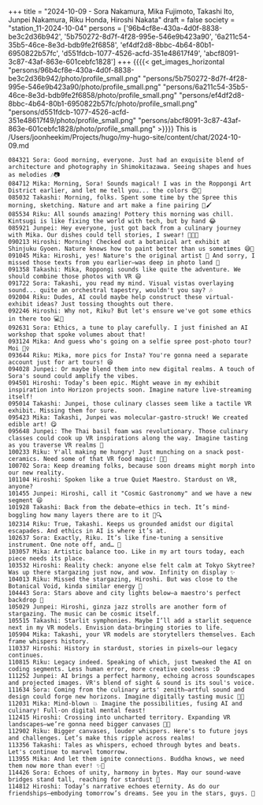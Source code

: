 +++
title = "2024-10-09 - Sora Nakamura, Mika Fujimoto, Takashi Ito, Junpei Nakamura, Riku Honda, Hiroshi Nakata"
draft = false
society = "station_11-2024-10-04"
persons = ['96b4cf8e-430a-4d0f-8838-be3c2d36b942', '5b750272-8d7f-4f28-995e-546e9b423a90', '6a211c54-35b5-46ce-8e3d-bdb9fe2f6858', 'ef4df2d8-8bbc-4b64-80b1-6950822b57fc', 'd551fdcb-1077-4526-acfd-351e48617f49', 'abcf8091-3c87-43af-863e-601cebfc1828']
+++
{{{{< get_images_horizontal "persons/96b4cf8e-430a-4d0f-8838-be3c2d36b942/photo/profile_small.png" "persons/5b750272-8d7f-4f28-995e-546e9b423a90/photo/profile_small.png" "persons/6a211c54-35b5-46ce-8e3d-bdb9fe2f6858/photo/profile_small.png" "persons/ef4df2d8-8bbc-4b64-80b1-6950822b57fc/photo/profile_small.png" "persons/d551fdcb-1077-4526-acfd-351e48617f49/photo/profile_small.png" "persons/abcf8091-3c87-43af-863e-601cebfc1828/photo/profile_small.png" >}}}}
This is /Users/joonheekim/Projects/hugo/my-hugo-site/content/chat/2024-10-09.md
```
084321 Sora: Good morning, everyone. Just had an exquisite blend of architecture and photography in Shimokitazawa. Seeing shapes and hues as melodies 🎶📷
084712 Mika: Morning, Sora! Sounds magical! I was in the Roppongi Art District earlier, and let me tell you... the colors 😍🎨
085032 Takashi: Morning, folks. Spent some time by the Spree this morning, sketching. Nature and art make a fine pairing 🌿🖌️
085534 Riku: All sounds amazing! Pottery this morning was chill. Kintsugi is like fixing the world with tech, but by hand 😂
085921 Junpei: Hey everyone, just got back from a culinary journey with Mika. Our dishes could tell stories, I swear! 🧑‍🍳🎤
090213 Hiroshi: Morning! Checked out a botanical art exhibit at Shinjuku Gyoen. Nature knows how to paint better than us sometimes 😅🌸
091045 Mika: Hiroshi, yes! Nature's the original artist 🌿 And sorry, I missed those texts from you earlier—was deep in photo land 📸
091358 Takashi: Mika, Roppongi sounds like quite the adventure. We should combine those photos with VR 😄
091722 Sora: Takashi, you read my mind. Visual vistas overlaying sound... quite an orchestral tapestry, wouldn't you say? 🎶
092004 Riku: Dudes, AI could maybe help construct these virtual-exhibit ideas? Just tossing thoughts out there.
092246 Hiroshi: Why not, Riku? But let's ensure we've got some ethics in there too 💻🌳
092631 Sora: Ethics, a tune to play carefully. I just finished an AI workshop that spoke volumes about that!
093124 Mika: And guess who's going on a selfie spree post-photo tour? Moi 🙋‍♀️
093644 Riku: Mika, more pics for Insta? You're gonna need a separate account just for art tours! 😆
094028 Junpei: Or maybe blend them into new digital realms. A touch of Sora's sound could amplify the vibes.
094501 Hiroshi: Today’s been epic. Might weave in my exhibit inspiration into Horizon projects soon. Imagine nature live-streaming itself!
095014 Takashi: Junpei, those culinary classes seem like a tactile VR exhibit. Missing them for sure.
095423 Mika: Takashi, Junpei was molecular-gastro-struck! We created edible art! 😋
095648 Junpei: The Thai basil foam was revolutionary. Those culinary classes could cook up VR inspirations along the way. Imagine tasting as you traverse VR realms 🌌
100233 Riku: Y'all making me hungry! Just munching on a snack post-ceramics. Need some of that VR food magic! 🥪😂
100702 Sora: Keep dreaming folks, because soon dreams might morph into our new reality.
101104 Hiroshi: Spoken like a true Quiet Maestro. Stardust on VR, anyone? 
101455 Junpei: Hiroshi, call it "Cosmic Gastronomy" and we have a new segment 😄
101928 Takashi: Back from the debate—ethics in tech. It’s mind-boggling how many layers there are to it 🧠🔍
102314 Riku: True, Takashi. Keeps us grounded amidst our digital escapades. And ethics in AI is where it’s at.
102637 Sora: Exactly, Riku. It’s like fine-tuning a sensitive instrument. One note off, and… 🚨
103057 Mika: Artistic balance too. Like in my art tours today, each piece needs its place.
103532 Hiroshi: Reality check: anyone else felt calm at Tokyo Skytree? Was up there stargazing just now, and wow. Infinity on display ✨
104013 Riku: Missed the stargazing, Hiroshi. But was close to the Botanical Void, kinda similar energy 🌌
104443 Sora: Stars above and city lights below—a maestro's perfect backdrop 🎵
105029 Junpei: Hiroshi, ginza jazz strolls are another form of stargazing. The music can be cosmic itself.
105515 Takashi: Starlit symphonies. Maybe I’ll add a starlit sequence next in my VR models. Envision data-bringing stories to life.
105904 Mika: Takashi, your VR models are storytellers themselves. Each frame whispers history. 
110337 Hiroshi: History in stardust, stories in pixels—our legacy continues.
110815 Riku: Legacy indeed. Speaking of which, just tweaked the AI on coding segments. Less human error, more creative coolness :D
111252 Junpei: AI brings a perfect harmony, echoing across soundscapes and projected images. VR's blend of sight & sound is its soul's voice.
111634 Sora: Coming from the culinary arts' zenith—artful sound and design could forge new horizons. Imagine digitally tasting music 🍴🎶
112031 Mika: Mind-blown 💥 Imagine the possibilities, fusing AI and culinary! Full-on digital mental feast!
112415 Hiroshi: Crossing into uncharted territory. Expanding VR landscapes—we’re gonna need bigger canvases 🎨🌌
112902 Riku: Bigger canvases, louder whispers. Here's to future joys and challenges. Let’s make this ripple across realms!
113356 Takashi: Tales as whispers, echoed through bytes and beats. Let's continue to marvel tomorrow.
113955 Mika: And let them ignite connections. Buddha knows, we need them now more than ever! ✨🤝
114426 Sora: Echoes of unity, harmony in bytes. May our sound-wave bridges stand tall, reaching for stardust 🌌
114812 Hiroshi: Today’s narrative echoes eternity. As do our friendships—embodying tomorrow’s dreams. See you in the stars, guys. 🌠
```
